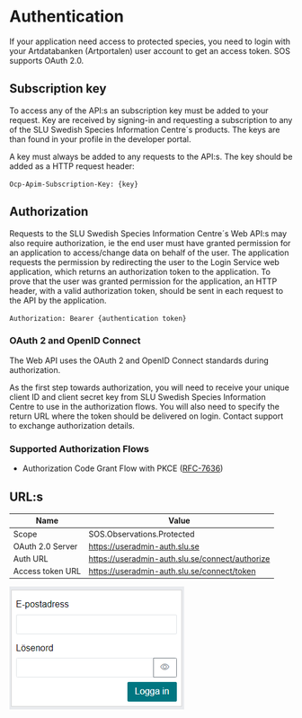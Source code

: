 ﻿# Authentication
If your application need access to protected species, you need to login with your Artdatabanken (Artportalen) user account to get an access token.
 SOS supports OAuth 2.0.

## Subscription key
To access any of the API:s an subscription key must be added to your request. Key are received by signing-in and requesting a subscription to any of the SLU Swedish Species Information Centre´s products. The keys are than found in your profile in the developer portal.

A key must always be added to any requests to the API:s. The key should be added as a HTTP request header:

`Ocp-Apim-Subscription-Key: {key}`

## Authorization
Requests to the SLU Swedish Species Information Centre´s Web API:s may also require authorization, ie the end user must have granted permission for an application to access/change data on behalf of the user. The application requests the permission by redirecting the user to the Login Service web application, which returns an authorization token to the application. To prove that the user was granted permission for the application, an HTTP header, with a valid authorization token, should be sent in each request to the API by the application.

`Authorization: Bearer {authentication token}`

### OAuth 2 and OpenID Connect
The Web API uses the OAuth 2 and OpenID Connect standards during authorization.

As the first step towards authorization, you will need to receive your unique client ID and client secret key from SLU Swedish Species Information Centre to use in the authorization flows. You will also need to specify the return URL where the token should be delivered on login. Contact support to exchange authorization details.

### Supported Authorization Flows
- Authorization Code Grant Flow with PKCE ([RFC-7636](https://datatracker.ietf.org/doc/html/rfc7636))

## URL:s

| Name 	| Value 	|
|-	|-	|
| Scope 	| SOS.Observations.Protected  	|
| OAuth 2.0 Server 	| https://useradmin-auth.slu.se 	|
| Auth URL 	| https://useradmin-auth.slu.se/connect/authorize 	|
| Access token URL 	| https://useradmin-auth.slu.se/connect/token 	|


![Login page](Images/idp-login.png "Login page")
